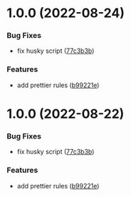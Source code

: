 # 1.0.0 (2022-08-24)


### Bug Fixes

* fix husky script ([77c3b3b](https://github.com/leeorf/prettier-config-belialuin/commit/77c3b3b1c3fba75fed70e840fd69aaf9ddd8ee4b))


### Features

* add prettier rules ([b99221e](https://github.com/leeorf/prettier-config-belialuin/commit/b99221e860f9534266ee1176583da67f47cc0acf))

# 1.0.0 (2022-08-22)


### Bug Fixes

* fix husky script ([77c3b3b](https://github.com/leeorf/prettier-config-belialuin/commit/77c3b3b1c3fba75fed70e840fd69aaf9ddd8ee4b))


### Features

* add prettier rules ([b99221e](https://github.com/leeorf/prettier-config-belialuin/commit/b99221e860f9534266ee1176583da67f47cc0acf))
